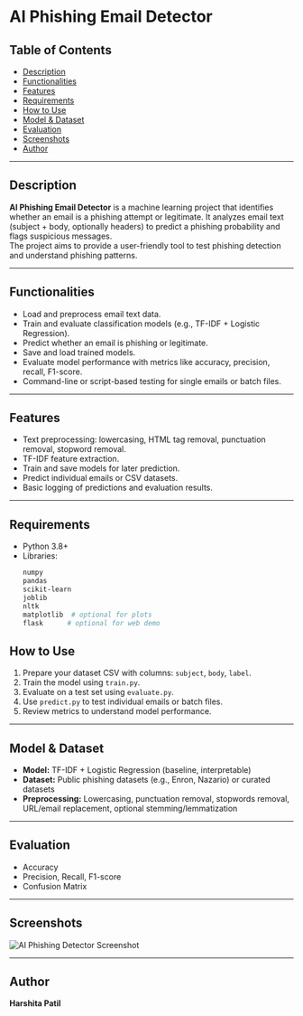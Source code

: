 # AI Phishing Email Detector

## Table of Contents
- [Description](#description)  
- [Functionalities](#functionalities)  
- [Features](#features)  
- [Requirements](#requirements)   
- [How to Use](#how-to-use)  
- [Model & Dataset](#model--dataset)  
- [Evaluation](#evaluation)  
- [Screenshots](#screenshots)  
- [Author](#author)  


---

## Description
**AI Phishing Email Detector** is a machine learning project that identifies whether an email is a phishing attempt or legitimate. It analyzes email text (subject + body, optionally headers) to predict a phishing probability and flags suspicious messages.  
The project aims to provide a user-friendly tool to test phishing detection and understand phishing patterns.

---

## Functionalities
- Load and preprocess email text data.  
- Train and evaluate classification models (e.g., TF-IDF + Logistic Regression).  
- Predict whether an email is phishing or legitimate.  
- Save and load trained models.  
- Evaluate model performance with metrics like accuracy, precision, recall, F1-score.  
- Command-line or script-based testing for single emails or batch files.  

---

## Features
- Text preprocessing: lowercasing, HTML tag removal, punctuation removal, stopword removal.  
- TF-IDF feature extraction.  
- Train and save models for later prediction.  
- Predict individual emails or CSV datasets.  
- Basic logging of predictions and evaluation results.  

---

## Requirements
- Python 3.8+  
- Libraries:
  ```bash
  numpy
  pandas
  scikit-learn
  joblib
  nltk
  matplotlib  # optional for plots
  flask      # optional for web demo
## How to Use
1. Prepare your dataset CSV with columns: `subject`, `body`, `label`.  
2. Train the model using `train.py`.  
3. Evaluate on a test set using `evaluate.py`.  
4. Use `predict.py` to test individual emails or batch files.  
5. Review metrics to understand model performance.  

---

## Model & Dataset
- **Model:** TF-IDF + Logistic Regression (baseline, interpretable)  
- **Dataset:** Public phishing datasets (e.g., Enron, Nazario) or curated datasets  
- **Preprocessing:** Lowercasing, punctuation removal, stopwords removal, URL/email replacement, optional stemming/lemmatization  

---

## Evaluation
- Accuracy  
- Precision, Recall, F1-score  
- Confusion Matrix  

---

## Screenshots

![AI Phishing Detector Screenshot](https://github.com/patilharshita09-creator/Ai-phishing-email-detector/blob/main/AI%20SS.png?raw=true)

---

## Author
**Harshita Patil**



